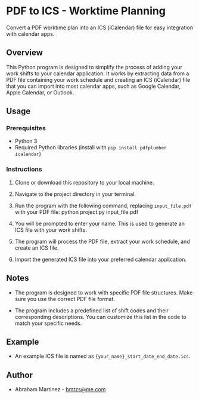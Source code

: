 # PDF to ICS - Worktime Planning

Convert a PDF worktime plan into an ICS (iCalendar) file for easy integration with calendar apps.

## Overview

This Python program is designed to simplify the process of adding your work shifts to your calendar application. It works by extracting data from a PDF file containing your work schedule and creating an ICS (iCalendar) file that you can import into most calendar apps, such as Google Calendar, Apple Calendar, or Outlook.

## Usage

### Prerequisites

- Python 3
- Required Python libraries (install with `pip install pdfplumber icalendar`)

### Instructions

1. Clone or download this repository to your local machine.

2. Navigate to the project directory in your terminal.

3. Run the program with the following command, replacing `input_file.pdf` with your PDF file:
    python project.py input_file.pdf

4. You will be prompted to enter your name. This is used to generate an ICS file with your work shifts.

5. The program will process the PDF file, extract your work schedule, and create an ICS file.

6. Import the generated ICS file into your preferred calendar application.

## Notes

- The program is designed to work with specific PDF file structures. Make sure you use the correct PDF file format.

- The program includes a predefined list of shift codes and their corresponding descriptions. You can customize this list in the code to match your specific needs.

## Example

- An example ICS file is named as `{your_name}_start_date_end_date.ics`.

## Author

- Abraham Martinez - bmtzs@me.com

